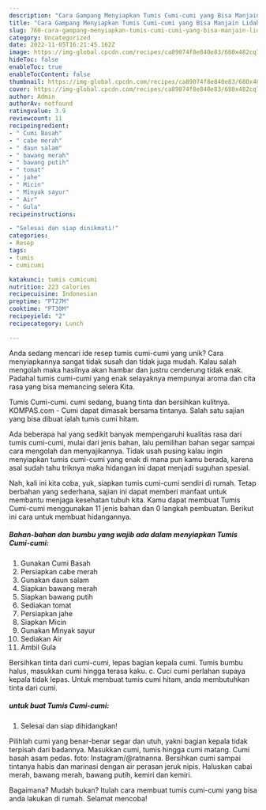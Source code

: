 ```yaml
---
description: "Cara Gampang Menyiapkan Tumis Cumi-cumi yang Bisa Manjain Lidah"
title: "Cara Gampang Menyiapkan Tumis Cumi-cumi yang Bisa Manjain Lidah"
slug: 760-cara-gampang-menyiapkan-tumis-cumi-cumi-yang-bisa-manjain-lidah
category: Uncategorized
date: 2022-11-05T16:21:45.162Z
image: https://img-global.cpcdn.com/recipes/ca89074f8e840e83/680x482cq70/tumis-cumi-cumi-foto-resep-utama.jpg
hideToc: false
enableToc: true
enableTocContent: false
thumbnail: https://img-global.cpcdn.com/recipes/ca89074f8e840e83/680x482cq70/tumis-cumi-cumi-foto-resep-utama.jpg
cover: https://img-global.cpcdn.com/recipes/ca89074f8e840e83/680x482cq70/tumis-cumi-cumi-foto-resep-utama.jpg
author: Admin
authorAv: notfound
ratingvalue: 3.9
reviewcount: 11
recipeingredient:
- " Cumi Basah"
- " cabe merah"
- " daun salam"
- " bawang merah"
- " bawang putih"
- " tomat"
- " jahe"
- " Micin"
- " Minyak sayur"
- " Air"
- " Gula"
recipeinstructions:

- "Selesai dan siap dinikmati!"
categories:
- Resep
tags:
- tumis
- cumicumi

katakunci: tumis cumicumi 
nutrition: 223 calories
recipecuisine: Indonesian
preptime: "PT27M"
cooktime: "PT30M"
recipeyield: "2"
recipecategory: Lunch

---
```





Anda sedang mencari ide resep tumis cumi-cumi yang unik? Cara menyiapkannya sangat tidak susah dan tidak juga mudah. Kalau salah mengolah maka hasilnya akan hambar dan justru cenderung tidak enak. Padahal tumis cumi-cumi yang enak selayaknya mempunyai aroma dan cita rasa yang bisa memancing selera Kita.





Tumis Cumi-cumi. cumi sedang, buang tinta dan bersihkan kulitnya. KOMPAS.com - Cumi dapat dimasak bersama tintanya. Salah satu sajian yang bisa dibuat ialah tumis cumi hitam.

Ada beberapa hal yang sedikit banyak mempengaruhi kualitas rasa dari tumis cumi-cumi, mulai dari jenis bahan, lalu pemilihan bahan segar sampai cara mengolah dan menyajikannya. Tidak usah pusing kalau ingin menyiapkan tumis cumi-cumi yang enak di mana pun kamu berada, karena asal sudah tahu triknya maka hidangan ini dapat menjadi suguhan spesial.






Nah, kali ini kita coba, yuk, siapkan tumis cumi-cumi sendiri di rumah. Tetap berbahan yang sederhana, sajian ini dapat memberi manfaat untuk membantu menjaga kesehatan tubuh kita. Kamu dapat membuat Tumis Cumi-cumi menggunakan 11 jenis bahan dan 0 langkah pembuatan. Berikut ini cara untuk membuat hidangannya.

<!--inarticleads1-->

##### Bahan-bahan dan bumbu yang wajib ada dalam menyiapkan Tumis Cumi-cumi:

1. Gunakan  Cumi Basah
1. Persiapkan  cabe merah
1. Gunakan  daun salam
1. Siapkan  bawang merah
1. Siapkan  bawang putih
1. Sediakan  tomat
1. Persiapkan  jahe
1. Siapkan  Micin
1. Gunakan  Minyak sayur
1. Sediakan  Air
1. Ambil  Gula


Bersihkan tinta dari cumi-cumi, lepas bagian kepala cumi. Tumis bumbu halus, masukkan cumi hingga terasa kaku. c. Cuci cumi perlahan supaya kepala tidak lepas. Untuk membuat tumis cumi hitam, anda membutuhkan tinta dari cumi. 

<!--inarticleads2-->

#####  untuk buat Tumis Cumi-cumi:


1. Selesai dan siap dihidangkan!

Pilihlah cumi yang benar-benar segar dan utuh, yakni bagian kepala tidak terpisah dari badannya. Masukkan cumi, tumis hingga cumi matang. Cumi basah asam pedas. foto: Instagram/@ratnanna. Bersihkan cumi sampai tintanya habis dan marinasi dengan air perasan jeruk nipis. Haluskan cabai merah, bawang merah, bawang putih, kemiri dan kemiri. 

Bagaimana? Mudah bukan? Itulah cara membuat tumis cumi-cumi yang bisa anda lakukan di rumah. Selamat mencoba!

